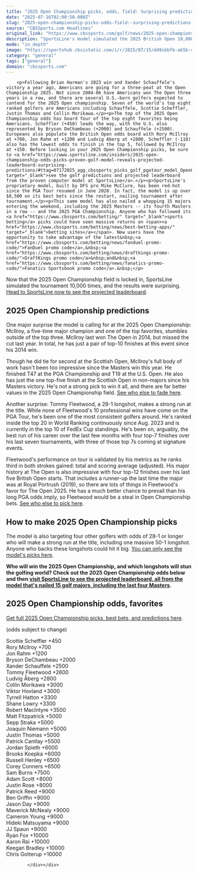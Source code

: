```yaml
---
title: "2025 Open Championship picks, odds, field: Surprising predictions by proven model that's nailed 15 majors"
date: "2025-07-16T02:00:50.000Z"
slug: "2025-open-championship-picks-odds-field:-surprising-predictions-by-proven-model-that's-nailed-15-majors"
source: "CBSSports.com Headlines"
original_link: "https://www.cbssports.com/golf/news/2025-open-championship-picks-odds-field-surprising-predictions-by-proven-model-thats-nailed-15-majors/"
description: "SportsLine's model simulated the 2025 British Open 10,000 times and revealed its PGA Tour golf picks for Scottie Scheffler, Rory McIlroy and others from Royal Portrush"
mode: "in_depth"
image: "https://sportshub.cbsistatic.com/i/r/2025/07/15/d49cbbfb-ab5b-4e6c-ba88-4d8a36be1c2a/thumbnail/1200x675/6c67a4319796a72f24484e7233396411/rory-mcilroy-pga-getty-images.jpg"
category: "general"
tags: ["general"]
domain: "cbssports.com"
---
```

<div id="readability-page-1" class="page"><div>
        
        
                            
                
        <p>Following Brian Harman's 2023 win and Xander Schauffele's victory a year ago, Americans are going for a three-peat at the Open Championship 2025. Not since 2004-06 have Americans won The Open three years in a row, and there are several U.S.-born golfers expected to contend for the 2025 Open championship. Seven of the world's top eight ranked golfers are Americans including Schauffele, Scottie Scheffler, Justin Thomas and Collin Morikawa.</p><p>The top of the 2025 Open Championship odds has board four of the top eight favorites being Americans. Scheffler (+450) leads the way, with the U.S. also represented by Bryson DeChambeau (+2000) and Schauffele (+2500). Europeans also populate the British Open odds board with Rory McIlroy at +700, Jon Rahm at +1200 and Ludvig Aberg at +2800. Scheffler (-110) also has the lowest odds to finish in the top 5, followed by McIlroy at +150. Before locking in your 2025 Open Championship picks, be sure to <a href="https://www.sportsline.com/insiders/2025-open-championship-odds-picks-proven-golf-model-reveals-projected-leaderboard-surprising-predictions/#ttag=07172025_agg_cbssports_picks_golf_pgatour_model_OpenChampionship" target="_blank">see the golf predictions and projected leaderboard from the proven computer model at SportsLine</a>.</p><p>SportsLine's proprietary model, built by DFS pro Mike McClure, has been red-hot since the PGA Tour resumed in June 2020. In fact, the model is up over $8,500 on its best bets since the restart, nailing tournament after tournament.</p><p>This same model has also nailed a whopping 15 majors entering the weekend, including the 2025 Masters -- its fourth Masters in a row -- and the 2025 PGA Championship. Anyone who has followed its <a href="https://www.cbssports.com/betting/" target="_blank">sports betting</a> picks could have seen massive returns on <span><a href="https://www.cbssports.com/betting/news/best-betting-apps/" target="_blank">betting sites</a></span>. New users have the opportunity to take advantage of the latest&nbsp;<a href="https://www.cbssports.com/betting/news/fanduel-promo-code/">FanDuel promo code</a>,&nbsp;<a href="https://www.cbssports.com/betting/news/draftkings-promo-code/">DraftKings promo code</a>&nbsp;and&nbsp;<a href="https://www.cbssports.com/betting/news/fanatics-promo-code/">Fanatics Sportsbook promo code</a>.&nbsp;</p>
        

<p>Now that the 2025 Open Championship field is locked in, SportsLine simulated the tournament 10,000 times, and the results were surprising. <a href="https://www.sportsline.com/insiders/2025-open-championship-odds-picks-proven-golf-model-reveals-projected-leaderboard-surprising-predictions/#ttag=07172025_agg_cbssports_picks_golf_pgatour_model_OpenChampionship" target="_blank">Head to SportsLine now to see the projected leaderboard</a>.&nbsp;</p><h2>2025 Open Championship predictions&nbsp;</h2><p>One major surprise the model is calling for at the 2025 Open Championship: McIlroy, a five-time major champion and one of the top favorites, stumbles outside of the top three. McIlroy last won The Open in 2014, but missed the cut last year. In total, he has just a pair of top-10 finishes at this event since his 2014 win.</p><p>Though he did tie for second at the Scottish Open, McIlroy's full body of work hasn't been too impressive since the Masters win this year. He finished T47 at the PGA Championship and T19 at the U.S. Open. He also has just the one top-five finish at the Scottish Open in non-majors since his Masters victory. He's not a strong pick to win it all, and there are far better values in the 2025 Open Championship field.&nbsp;<a href="https://www.sportsline.com/insiders/2025-open-championship-odds-picks-proven-golf-model-reveals-projected-leaderboard-surprising-predictions/#ttag=07172025_agg_cbssports_picks_golf_pgatour_model_OpenChampionship" target="_blank">See who else to fade here</a>.&nbsp;</p>
        

<p>Another surprise: Tommy Fleetwood, a 28-1 longshot, makes a strong run at the title. While none of Fleetwood's 10 professional wins have come on the PGA Tour, he's been one of the most consistent golfers around. He's ranked inside the top 20 in World Ranking continuously since Aug. 2023 and is currently in the top 10 of FedEx Cup standings. He's been on, arguably, the best run of his career over the last few months with four top-7 finishes over his last seven tournaments, with three of those top 7s coming at signature events.</p><p>Fleetwood's performance on tour is validated by his metrics as he ranks third in both strokes gained: total and scoring average (adjusted). His major history at The Open is also impressive with four top-12 finishes over his last five British Open starts. That includes a runner-up the last time the major was at Royal Portrush (2019), so there are lots of things in Fleetwood's favor for The Open 2025. He has a much better chance to prevail than his long PGA odds imply, so Fleetwood would be a steal in Open Championship bets.&nbsp;<a href="https://www.sportsline.com/insiders/2025-open-championship-odds-picks-proven-golf-model-reveals-projected-leaderboard-surprising-predictions/#ttag=07172025_agg_cbssports_picks_golf_pgatour_model_OpenChampionship" target="_blank">See who else to pick here</a>.&nbsp;</p><h2>How to make 2025 Open Championship picks</h2><p>The model is also targeting four other golfers with odds of 28-1 or longer who will make a strong run at the title, including one massive 50-1 longshot. Anyone who backs these longshots could hit it big.&nbsp;<a href="https://www.sportsline.com/insiders/2025-open-championship-odds-picks-proven-golf-model-reveals-projected-leaderboard-surprising-predictions/#ttag=07172025_agg_cbssports_picks_golf_pgatour_model_OpenChampionship" target="_blank">You can only see the model's picks here</a>.&nbsp;</p>
        

<p><strong>Who will win the 2025 Open Championship, and which longshots will stun the golfing world? Check out the 2025 Open Championship odds below and then <a href="https://www.sportsline.com/insiders/2025-open-championship-odds-picks-proven-golf-model-reveals-projected-leaderboard-surprising-predictions/#ttag=07172025_agg_cbssports_picks_golf_pgatour_model_OpenChampionship" target="_blank">visit SportsLine to see the projected leaderboard, all from the model that's nailed 15 golf majors, including the last four Masters</a>.</strong></p><h2>2025 Open Championship odds, favorites&nbsp;</h2><p><a href="https://www.sportsline.com/insiders/2025-open-championship-odds-picks-proven-golf-model-reveals-projected-leaderboard-surprising-predictions/#ttag=07172025_agg_cbssports_picks_golf_pgatour_model_OpenChampionship" target="_blank">Get full 2025 Open Championship picks, best bets, and predictions here</a>.&nbsp;</p><p>(odds subject to change)</p><p>Scottie Scheffler +450<br>Rory McIlroy +700<br>Jon Rahm +1200<br>Bryson DeChambeau +2000<br>Xander Schauffele +2500<br>Tommy Fleetwood +2600<br>Ludvig Åberg +2800<br>Collin Morikawa +3000<br>Viktor Hovland +3000<br>Tyrrell Hatton +3300<br>Shane Lowry +3300<br>Robert MacIntyre +3500<br>Matt Fitzpatrick +5000<br>Sepp Straka +5000<br>Joaquin Niemann +5000<br>Justin Thomas +5000<br>Patrick Cantlay +5500<br>Jordan Spieth +6000<br>Brooks Koepka +6000<br>Russell Henley +6500<br>Corey Conners +6500<br>Sam Burns +7500<br>Adam Scott +8000<br>Justin Rose +8000<br>Patrick Reed +9000<br>Ben Griffin +9000<br>Jason Day +9000<br>Maverick McNealy +9000<br>Cameron Young +9000<br>Hideki Matsuyama +9000<br>JJ Spaun +9000<br>Ryan Fox +10000<br>Aaron Rai +10000<br>Keegan Bradley +10000<br>Chris Gotterup +10000</p>


        
            </div></div>